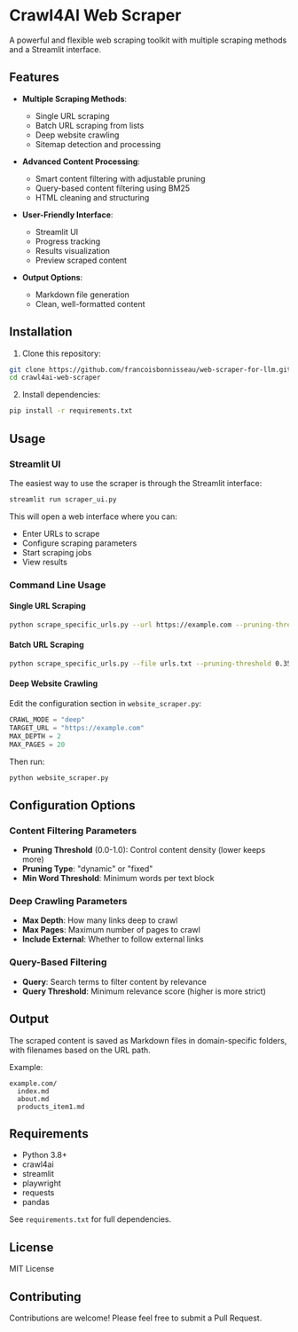 # Crawl4AI Web Scraper

A powerful and flexible web scraping toolkit with multiple scraping methods and a Streamlit interface.


## Features

- **Multiple Scraping Methods**:
  - Single URL scraping
  - Batch URL scraping from lists
  - Deep website crawling 
  - Sitemap detection and processing

- **Advanced Content Processing**:
  - Smart content filtering with adjustable pruning
  - Query-based content filtering using BM25
  - HTML cleaning and structuring
  
- **User-Friendly Interface**:
  - Streamlit UI
  - Progress tracking
  - Results visualization
  - Preview scraped content

- **Output Options**:
  - Markdown file generation
  - Clean, well-formatted content

## Installation

1. Clone this repository:
```bash
git clone https://github.com/francoisbonnisseau/web-scraper-for-llm.git
cd crawl4ai-web-scraper
```

2. Install dependencies:
```bash
pip install -r requirements.txt
```

## Usage

### Streamlit UI

The easiest way to use the scraper is through the Streamlit interface:

```bash
streamlit run scraper_ui.py
```

This will open a web interface where you can:
- Enter URLs to scrape
- Configure scraping parameters
- Start scraping jobs
- View results

### Command Line Usage

#### Single URL Scraping

```bash
python scrape_specific_urls.py --url https://example.com --pruning-threshold 0.35 --pruning-type dynamic --min-word-threshold 5
```

#### Batch URL Scraping

```bash
python scrape_specific_urls.py --file urls.txt --pruning-threshold 0.35
```

#### Deep Website Crawling

Edit the configuration section in `website_scraper.py`:

```python
CRAWL_MODE = "deep"
TARGET_URL = "https://example.com"
MAX_DEPTH = 2
MAX_PAGES = 20
```

Then run:

```bash
python website_scraper.py
```

## Configuration Options

### Content Filtering Parameters

- **Pruning Threshold** (0.0-1.0): Control content density (lower keeps more)
- **Pruning Type**: "dynamic" or "fixed"
- **Min Word Threshold**: Minimum words per text block

### Deep Crawling Parameters

- **Max Depth**: How many links deep to crawl
- **Max Pages**: Maximum number of pages to crawl
- **Include External**: Whether to follow external links

### Query-Based Filtering

- **Query**: Search terms to filter content by relevance
- **Query Threshold**: Minimum relevance score (higher is more strict)

## Output

The scraped content is saved as Markdown files in domain-specific folders, with filenames based on the URL path.

Example:
```
example.com/
  index.md
  about.md
  products_item1.md
```

## Requirements

- Python 3.8+
- crawl4ai 
- streamlit
- playwright
- requests
- pandas

See `requirements.txt` for full dependencies.

## License

MIT License

## Contributing

Contributions are welcome! Please feel free to submit a Pull Request.
